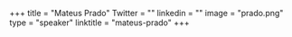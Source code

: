 +++ 
title = "Mateus Prado" 
Twitter = "" 
linkedin = "" 
image = "prado.png" 
type = "speaker" 
linktitle = "mateus-prado" 
+++ 
